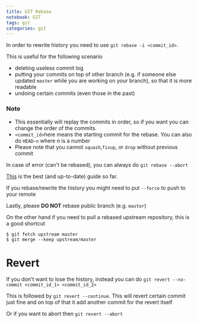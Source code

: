 ```yaml
---
title: GIT Rebase
notebook: GIT
tags: git
categories: git
---
```


In order to rewrite history you need to use `git rebase -i <commit_id>`.

This is useful for the following scenario
- deleting useless commit log
- putting your commits on top of other branch (e.g. if someone else updated `master`
while you are working on your branch), so that it is more readable
- undoing certain commits (even those in the past)

### Note

- This essentially will replay the commits in order, so if you want you can change the order of the commits.
- `<commit_id>`here means the starting commit for the rebase. You can also do `HEAD~n` where n is a number
- Please note that you cannot `squash`,`fixup`, or `drop` without previous commit

In case of error (can't be rebased), you can always do `git rebase --abort`

[This](https://git-scm.com/book/en/v1/Git-Tools-Rewriting-History) is the best (and up-to-date) guide so far.

If you rebase/rewrite the history you might need to put `--force` to push to your remote

Lastly, please **DO NOT** rebase public branch (e.g. `master`)

On the other hand if you need to pull a rebased upstream repository, this is a good shortcut

```shell
$ git fetch upstream master
$ git merge --keep upstream/master
```

# Revert

If you don't want to lose the history, instead you can do `git revert --no-commit <commit_id_1> <commit_id_2>`

This is followed by `git revert --continue`. This will revert certain commit just fine and on top of that it add another commit for the revert itself

Or if you want to abort then `git revert --abort`